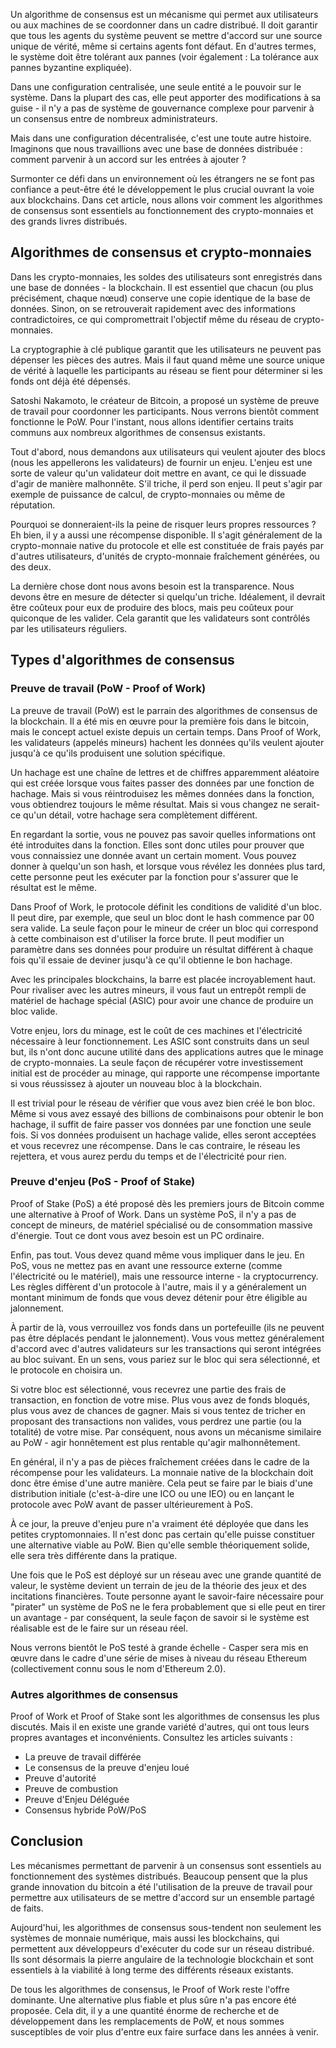 Un algorithme de consensus est un mécanisme qui permet aux utilisateurs ou aux machines de se coordonner dans un cadre distribué. Il doit garantir que tous les agents du système peuvent se mettre d'accord sur une source unique de vérité, même si certains agents font défaut. En d'autres termes, le système doit être tolérant aux pannes (voir également : La tolérance aux pannes byzantine expliquée).

Dans une configuration centralisée, une seule entité a le pouvoir sur le système. Dans la plupart des cas, elle peut apporter des modifications à sa guise - il n'y a pas de système de gouvernance complexe pour parvenir à un consensus entre de nombreux administrateurs. 

Mais dans une configuration décentralisée, c'est une toute autre histoire. Imaginons que nous travaillions avec une base de données distribuée : comment parvenir à un accord sur les entrées à ajouter ?

Surmonter ce défi dans un environnement où les étrangers ne se font pas confiance a peut-être été le développement le plus crucial ouvrant la voie aux blockchains. Dans cet article, nous allons voir comment les algorithmes de consensus sont essentiels au fonctionnement des crypto-monnaies et des grands livres distribués.

## Algorithmes de consensus et crypto-monnaies

Dans les crypto-monnaies, les soldes des utilisateurs sont enregistrés dans une base de données - la blockchain. Il est essentiel que chacun (ou plus précisément, chaque nœud) conserve une copie identique de la base de données. Sinon, on se retrouverait rapidement avec des informations contradictoires, ce qui compromettrait l'objectif même du réseau de crypto-monnaies.

La cryptographie à clé publique garantit que les utilisateurs ne peuvent pas dépenser les pièces des autres. Mais il faut quand même une source unique de vérité à laquelle les participants au réseau se fient pour déterminer si les fonds ont déjà été dépensés.

Satoshi Nakamoto, le créateur de Bitcoin, a proposé un système de preuve de travail pour coordonner les participants. Nous verrons bientôt comment fonctionne le PoW. Pour l'instant, nous allons identifier certains traits communs aux nombreux algorithmes de consensus existants.

Tout d'abord, nous demandons aux utilisateurs qui veulent ajouter des blocs (nous les appellerons les validateurs) de fournir un enjeu. L'enjeu est une sorte de valeur qu'un validateur doit mettre en avant, ce qui le dissuade d'agir de manière malhonnête. S'il triche, il perd son enjeu. Il peut s'agir par exemple de puissance de calcul, de crypto-monnaies ou même de réputation. 

Pourquoi se donneraient-ils la peine de risquer leurs propres ressources ? Eh bien, il y a aussi une récompense disponible. Il s'agit généralement de la crypto-monnaie native du protocole et elle est constituée de frais payés par d'autres utilisateurs, d'unités de crypto-monnaie fraîchement générées, ou des deux.

La dernière chose dont nous avons besoin est la transparence. Nous devons être en mesure de détecter si quelqu'un triche. Idéalement, il devrait être coûteux pour eux de produire des blocs, mais peu coûteux pour quiconque de les valider. Cela garantit que les validateurs sont contrôlés par les utilisateurs réguliers.

## Types d'algorithmes de consensus

### Preuve de travail (PoW - Proof of Work)

La preuve de travail (PoW) est le parrain des algorithmes de consensus de la blockchain. Il a été mis en œuvre pour la première fois dans le bitcoin, mais le concept actuel existe depuis un certain temps. Dans Proof of Work, les validateurs (appelés mineurs) hachent les données qu'ils veulent ajouter jusqu'à ce qu'ils produisent une solution spécifique.

Un hachage est une chaîne de lettres et de chiffres apparemment aléatoire qui est créée lorsque vous faites passer des données par une fonction de hachage. Mais si vous réintroduisez les mêmes données dans la fonction, vous obtiendrez toujours le même résultat. Mais si vous changez ne serait-ce qu'un détail, votre hachage sera complètement différent.

En regardant la sortie, vous ne pouvez pas savoir quelles informations ont été introduites dans la fonction. Elles sont donc utiles pour prouver que vous connaissiez une donnée avant un certain moment. Vous pouvez donner à quelqu'un son hash, et lorsque vous révélez les données plus tard, cette personne peut les exécuter par la fonction pour s'assurer que le résultat est le même.

Dans Proof of Work, le protocole définit les conditions de validité d'un bloc. Il peut dire, par exemple, que seul un bloc dont le hash commence par 00 sera valide. La seule façon pour le mineur de créer un bloc qui correspond à cette combinaison est d'utiliser la force brute. Il peut modifier un paramètre dans ses données pour produire un résultat différent à chaque fois qu'il essaie de deviner jusqu'à ce qu'il obtienne le bon hachage. 

Avec les principales blockchains, la barre est placée incroyablement haut. Pour rivaliser avec les autres mineurs, il vous faut un entrepôt rempli de matériel de hachage spécial (ASIC) pour avoir une chance de produire un bloc valide.

Votre enjeu, lors du minage, est le coût de ces machines et l'électricité nécessaire à leur fonctionnement. Les ASIC sont construits dans un seul but, ils n'ont donc aucune utilité dans des applications autres que le minage de crypto-monnaies. La seule façon de récupérer votre investissement initial est de procéder au minage, qui rapporte une récompense importante si vous réussissez à ajouter un nouveau bloc à la blockchain.

Il est trivial pour le réseau de vérifier que vous avez bien créé le bon bloc. Même si vous avez essayé des billions de combinaisons pour obtenir le bon hachage, il suffit de faire passer vos données par une fonction une seule fois. Si vos données produisent un hachage valide, elles seront acceptées et vous recevrez une récompense. Dans le cas contraire, le réseau les rejettera, et vous aurez perdu du temps et de l'électricité pour rien.

### Preuve d'enjeu (PoS - Proof of Stake)

Proof of Stake (PoS) a été proposé dès les premiers jours de Bitcoin comme une alternative à Proof of Work. Dans un système PoS, il n'y a pas de concept de mineurs, de matériel spécialisé ou de consommation massive d'énergie. Tout ce dont vous avez besoin est un PC ordinaire.

Enfin, pas tout. Vous devez quand même vous impliquer dans le jeu. En PoS, vous ne mettez pas en avant une ressource externe (comme l'électricité ou le matériel), mais une ressource interne - la cryptocurrency. Les règles diffèrent d'un protocole à l'autre, mais il y a généralement un montant minimum de fonds que vous devez détenir pour être éligible au jalonnement.

À partir de là, vous verrouillez vos fonds dans un portefeuille (ils ne peuvent pas être déplacés pendant le jalonnement). Vous vous mettez généralement d'accord avec d'autres validateurs sur les transactions qui seront intégrées au bloc suivant. En un sens, vous pariez sur le bloc qui sera sélectionné, et le protocole en choisira un.

Si votre bloc est sélectionné, vous recevrez une partie des frais de transaction, en fonction de votre mise. Plus vous avez de fonds bloqués, plus vous avez de chances de gagner. Mais si vous tentez de tricher en proposant des transactions non valides, vous perdrez une partie (ou la totalité) de votre mise. Par conséquent, nous avons un mécanisme similaire au PoW - agir honnêtement est plus rentable qu'agir malhonnêtement.

En général, il n'y a pas de pièces fraîchement créées dans le cadre de la récompense pour les validateurs. La monnaie native de la blockchain doit donc être émise d'une autre manière. Cela peut se faire par le biais d'une distribution initiale (c'est-à-dire une ICO ou une IEO) ou en lançant le protocole avec PoW avant de passer ultérieurement à PoS.

À ce jour, la preuve d'enjeu pure n'a vraiment été déployée que dans les petites cryptomonnaies. Il n'est donc pas certain qu'elle puisse constituer une alternative viable au PoW. Bien qu'elle semble théoriquement solide, elle sera très différente dans la pratique. 

Une fois que le PoS est déployé sur un réseau avec une grande quantité de valeur, le système devient un terrain de jeu de la théorie des jeux et des incitations financières. Toute personne ayant le savoir-faire nécessaire pour "pirater" un système de PoS ne le fera probablement que si elle peut en tirer un avantage - par conséquent, la seule façon de savoir si le système est réalisable est de le faire sur un réseau réel.

Nous verrons bientôt le PoS testé à grande échelle - Casper sera mis en œuvre dans le cadre d'une série de mises à niveau du réseau Ethereum (collectivement connu sous le nom d'Ethereum 2.0).

### Autres algorithmes de consensus

Proof of Work et Proof of Stake sont les algorithmes de consensus les plus discutés. Mais il en existe une grande variété d'autres, qui ont tous leurs propres avantages et inconvénients. Consultez les articles suivants :

- La preuve de travail différée
- Le consensus de la preuve d'enjeu loué
- Preuve d'autorité
- Preuve de combustion
- Preuve d'Enjeu Déléguée
- Consensus hybride PoW/PoS

## Conclusion

Les mécanismes permettant de parvenir à un consensus sont essentiels au fonctionnement des systèmes distribués. Beaucoup pensent que la plus grande innovation du bitcoin a été l'utilisation de la preuve de travail pour permettre aux utilisateurs de se mettre d'accord sur un ensemble partagé de faits.

Aujourd'hui, les algorithmes de consensus sous-tendent non seulement les systèmes de monnaie numérique, mais aussi les blockchains, qui permettent aux développeurs d'exécuter du code sur un réseau distribué. Ils sont désormais la pierre angulaire de la technologie blockchain et sont essentiels à la viabilité à long terme des différents réseaux existants.

De tous les algorithmes de consensus, le Proof of Work reste l'offre dominante. Une alternative plus fiable et plus sûre n'a pas encore été proposée. Cela dit, il y a une quantité énorme de recherche et de développement dans les remplacements de PoW, et nous sommes susceptibles de voir plus d'entre eux faire surface dans les années à venir.